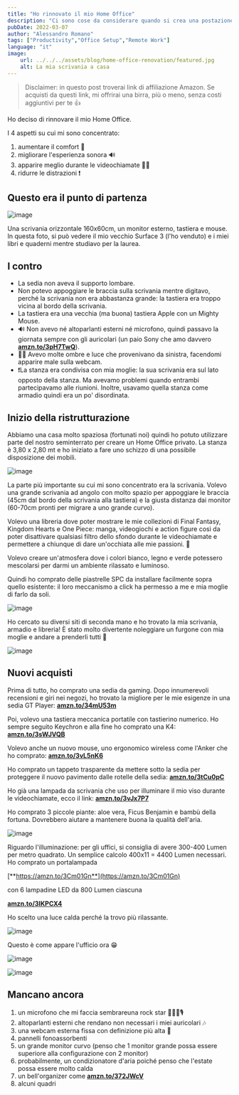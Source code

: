 ```yaml
---
title: "Ho rinnovato il mio Home Office"
description: "Ci sono cose da considerare quando si crea una postazione di lavoro da casa per il lavoro da remoto. Ecco cosa ho fatto."
pubDate: 2022-03-07
author: "Alessandro Romano"
tags: ["Productivity","Office Setup","Remote Work"]
language: "it"
image:
    url: ../../../assets/blog/home-office-renovation/featured.jpg
    alt: La mia scrivania a casa
---
```


> Disclaimer: in questo post troverai link di affiliazione Amazon. Se acquisti da questi link, mi offrirai una birra, più o meno, senza costi aggiuntivi per te 👍

Ho deciso di rinnovare il mio Home Office.

I 4 aspetti su cui mi sono concentrato:

1. aumentare il comfort 💺
2. migliorare l'esperienza sonora 🔊
3. apparire meglio durante le videochiamate 💅🏻
4. ridurre le distrazioni ❗

## Questo era il punto di partenza

![image](../../../assets/blog/home-office-renovation/starting.jpeg)

Una scrivania orizzontale 160x60cm, un monitor esterno, tastiera e mouse. In questa foto, si può vedere il mio vecchio Surface 3 (l'ho venduto) e i miei libri e quaderni mentre studiavo per la laurea.

## I contro

- La sedia non aveva il supporto lombare.
- Non potevo appoggiare le braccia sulla scrivania mentre digitavo, perché la scrivania non era abbastanza grande: la tastiera era troppo vicina al bordo della scrivania.
- La tastiera era una vecchia (ma buona) tastiera Apple con un Mighty Mouse.
- 🔊 Non avevo né altoparlanti esterni né microfono, quindi passavo la giornata sempre con gli auricolari (un paio Sony che amo davvero [**amzn.to/3pH7TwQ**](https://amzn.to/3pH7TwQ)).
- 💅🏻 Avevo molte ombre e luce che provenivano da sinistra, facendomi apparire male sulla webcam.
- ❗La stanza era condivisa con mia moglie: la sua scrivania era sul lato opposto della stanza. Ma avevamo problemi quando entrambi partecipavamo alle riunioni. Inoltre, usavamo quella stanza come armadio quindi era un po' disordinata.

## Inizio della ristrutturazione

Abbiamo una casa molto spaziosa (fortunati noi) quindi ho potuto utilizzare parte del nostro seminterrato per creare un Home Office privato. La stanza è 3,80 x 2,80 mt e ho iniziato a fare uno schizzo di una possibile disposizione dei mobili.

![image](../../../assets/blog/home-office-renovation/disposition.jpeg)

La parte più importante su cui mi sono concentrato era la scrivania. Volevo una grande scrivania ad angolo con molto spazio per appoggiare le braccia (45cm dal bordo della scrivania alla tastiera) e la giusta distanza dai monitor (60-70cm pronti per migrare a uno grande curvo).

Volevo una libreria dove poter mostrare le mie collezioni di Final Fantasy, Kingdom Hearts e One Piece: manga, videogiochi e action figure così da poter disattivare qualsiasi filtro dello sfondo durante le videochiamate e permettere a chiunque di dare un'occhiata alle mie passioni. 🏯

Volevo creare un'atmosfera dove i colori bianco, legno e verde potessero mescolarsi per darmi un ambiente rilassato e luminoso.

Quindi ho comprato delle piastrelle SPC da installare facilmente sopra quello esistente: il loro meccanismo a click ha permesso a me e mia moglie di farlo da soli.

![image](../../../assets/blog/home-office-renovation/floor.jpeg)

Ho cercato su diversi siti di seconda mano e ho trovato la mia scrivania, armadio e libreria! È stato molto divertente noleggiare un furgone con mia moglie e andare a prenderli tutti 🚚

![image](../../../assets/blog/home-office-renovation/desk.jpeg)

## Nuovi acquisti

Prima di tutto, ho comprato una sedia da gaming. Dopo innumerevoli recensioni e giri nei negozi, ho trovato la migliore per le mie esigenze in una sedia GT Player: [**amzn.to/34mU53m**](https://amzn.to/34mU53m)

Poi, volevo una tastiera meccanica portatile con tastierino numerico. Ho sempre seguito Keychron e alla fine ho comprato una K4: [**amzn.to/3sWJVQB**](https://amzn.to/3sWJVQB)

Volevo anche un nuovo mouse, uno ergonomico wireless come l'Anker che ho comprato: [**amzn.to/3vL5nK6**](https://amzn.to/3vL5nK6)

Ho comprato un tappeto trasparente da mettere sotto la sedia per proteggere il nuovo pavimento dalle rotelle della sedia: [**amzn.to/3tCu0pC**](https://amzn.to/3tCu0pC)

Ho già una lampada da scrivania che uso per illuminare il mio viso durante le videochiamate, ecco il link: [**amzn.to/3vJx7P7**](https://amzn.to/3vJx7P7)

Ho comprato 3 piccole piante: aloe vera, Ficus Benjamin e bambù della fortuna. Dovrebbero aiutare a mantenere buona la qualità dell'aria.

![image](../../../assets/blog/home-office-renovation/plants.jpeg)

Riguardo l'illuminazione: per gli uffici, si consiglia di avere 300-400 Lumen per metro quadrato. Un semplice calcolo 400x11 = 4400 Lumen necessari. Ho comprato un portalampada

[**https://amzn.to/3Cm01Gn**](https://amzn.to/3Cm01Gn)

con 6 lampadine LED da 800 Lumen ciascuna

[**amzn.to/3IKPCX4**](https://amzn.to/3IKPCX4)

Ho scelto una luce calda perché la trovo più rilassante.

![image](../../../assets/blog/home-office-renovation/light.jpeg)

Questo è come appare l'ufficio ora 😁

![image](../../../assets/blog/home-office-renovation/featured.jpg)

![image](../../../assets/blog/home-office-renovation/library.jpeg)

## Mancano ancora

1. un microfono che mi faccia sembrareuna rock star 🧑🏻‍🎤🎙️
2. altoparlanti esterni che rendano non necessari i miei auricolari 🎶
3. una webcam esterna fissa con definizione più alta 📸
4. pannelli fonoassorbenti
5. un grande monitor curvo (penso che 1 monitor grande possa essere superiore alla configurazione con 2 monitor)
6. probabilmente, un condizionatore d'aria poiché penso che l'estate possa essere molto calda
7. un bell'organizer come [**amzn.to/372JWcV**](https://amzn.to/372JWcV)
8. alcuni quadri
